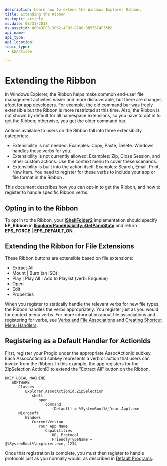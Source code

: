 ```yaml
---
description: Learn how to extend the Windows Explorer Ribbon.
title: Extending the Ribbon
ms.topic: article
ms.date: 05/31/2018
ms.assetid: 0C043FF8-3862-4F02-8700-BB556C4F35B8
api_name: 
api_type: 
api_location: 
topic_type: 
 - kbArticle

---
```


# Extending the Ribbon

In Windows Explorer, the Ribbon helps make common end-user file management activities easier and more discoverable, but there are changes afoot for app developers. For example, the old command bar was freely extensible but the Ribbon is more restricted at this time. Also, the Ribbon is not shown by default for all namespace extensions, so you have to opt in to get the Ribbon; otherwise, you get the older command bar.

Actions available to users on the Ribbon fall into three extensibility categories:

- Extensibility is not needed. Examples: Copy, Paste, Delete. Windows handles these verbs for you.
- Extensibility is not currently allowed: Examples: Zip, Close Session, and other custom actions. Use the context menu to cover these scenarios.
- Extensibility is built into the action itself. Examples: Search, Email, Print, New Item. You need to register for these verbs to include your app or file format in the Ribbon .

This document describes how you can opt-in to get the Ribbon, and how to register to handle specific Ribbon verbs.

## Opting in to the Ribbon

To opt in to the Ribbon, your [**IShellFolder2**](/windows/desktop/api/shobjidl_core/nn-shobjidl_core-ishellfolder2) implementation should specify **EP\_Ribbon** in [**IExplorerPaneVisibility::GetPaneState**](/windows/desktop/api/shobjidl_core/nf-shobjidl_core-iexplorerpanevisibility-getpanestate) and return **EPS\_FORCE** \| **EPS\_DEFAULT\_ON**.

## Extending the Ribbon for File Extensions

These Ribbon buttons are extensible based on file extensions:

- Extract All
- Mount \| Burn (an ISO)
- Play \| Play All \| Add to Playlist (verb: Enqueue)
- Open
- Edit
- Properties

When you register to statically handle the relevant verbs for new file types, the Ribbon handles the verbs appropriately. You register just as you would for context menu verbs. For more information about file associations and registering for verbs, see [Verbs and File Associations](fa-verbs.md) and [Creating Shortcut Menu Handlers](context-menu-handlers.md).

## Registering as a Default Handler for ActionIds

First, register your ProgId under the appropriate AssocActionId subkey. Each AssocActionId subkey represents a verb or action that users can invoke from the Ribbon. In this example, the app registers for the ZipSelection ActionID to extend the "Extract All" button on the Ribbon.

```
HKEY_LOCAL_MACHINE
   SOFTWARE
      Classes
         Explorer.AssocActionId.ZipSelection
            shell
               open
                  command
                     (Default) = %SystemRoot%\[Your App].exe
      Microsoft
         Windows
            CurrentVersion
               Your App Name
                  Capabilities
                     URL Protocol
                     FriendlyTypeName = @%SystemRoot%\explorer.exe,-1234
```

Once that registration is complete, you must then register to handle protocols just as you normally would, as described in [Default Programs](default-programs.md).

 

 



